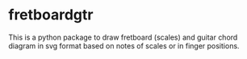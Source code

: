 # fretboardgtr
This is a python package to draw fretboard (scales) and guitar chord diagram in svg format based on notes of scales or in finger positions. 
